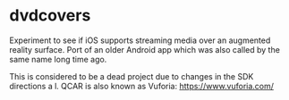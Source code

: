# dvdcovers
Experiment to see if iOS supports streaming media over an augmented reality surface. Port of an older Android app which was also called by the same name long time ago.

This is considered to be a dead project due to changes in the SDK directions a l. QCAR is also known as Vuforia: https://www.vuforia.com/
